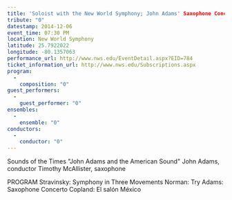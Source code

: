 ```yaml
---
title: 'Soloist with the New World Symphony; John Adams' Saxophone Concerto'
tribute: "0"
datestamp: 2014-12-06
event_time: 07:30 PM
location: New World Symphony
latitude: 25.7922022
longitude: -80.1357063
performance_url: http://www.nws.edu/EventDetail.aspx?EID=784
ticket_information_url: http://www.nws.edu/Subscriptions.aspx
program: 
  -
    composition: "0"
guest_performers: 
  -
    guest_performer: "0"
ensembles: 
  -
    ensemble: "0"
conductors: 
  -
    conductor: "0"
---
```

Sounds of the Times
"John Adams and the American Sound"
John Adams, conductor
Timothy McAllister, saxophone

PROGRAM
Stravinsky: Symphony in Three Movements
Norman: Try
Adams: Saxophone Concerto
Copland: El sal&#243;n M&#233;xico